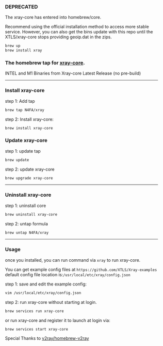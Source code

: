 ### DEPRECATED

The xray-core has entered into homebrew/core.

Recommend using the official installation method to access more stable service.
However, you can also get the bins update with this repo until the XTLS/xray-core stops providing geoip.dat in the zips.

```bash
brew up
brew install xray
```


### The homebrew tap for [xray-core](https://github.com/XTLS/Xray-core).

INTEL and M1 Binaries from Xray-core Latest Release (no pre-build)


------


### Install xray-core


step 1: Add  tap

```bash
brew tap N4FA/xray
```

step 2: Install xray-core:

```bash
brew install xray-core
```

### Update xray-core

step 1: update tap

```bash
brew update
```

step 2: update xray-core

```bash
brew upgrade xray-core
```

------

### Uninstall xray-core

step 1: uninstall core

```bash
brew uninstall xray-core
```

step 2: untap formula

```bash
brew untap N4FA/xray
```

------

### Usage

once you installed, you can run command via `xray` to run xray-core.

You can get example config files at `https://github.com/XTLS/Xray-examples` 
default config file location is:`/usr/local/etc/xray/config.json`

step 1: save and edit the example config:

```bash
vim /usr/local/etc/xray/config.json
```

step 2: run xray-core without starting at login.

```bash
brew services run xray-core
```

or run xray-core and register it to launch at login via:

```bash
brew services start xray-core
```

Special Thanks to [v2ray/homebrew-v2ray](https://github.com/v2ray/homebrew-v2ray/)
